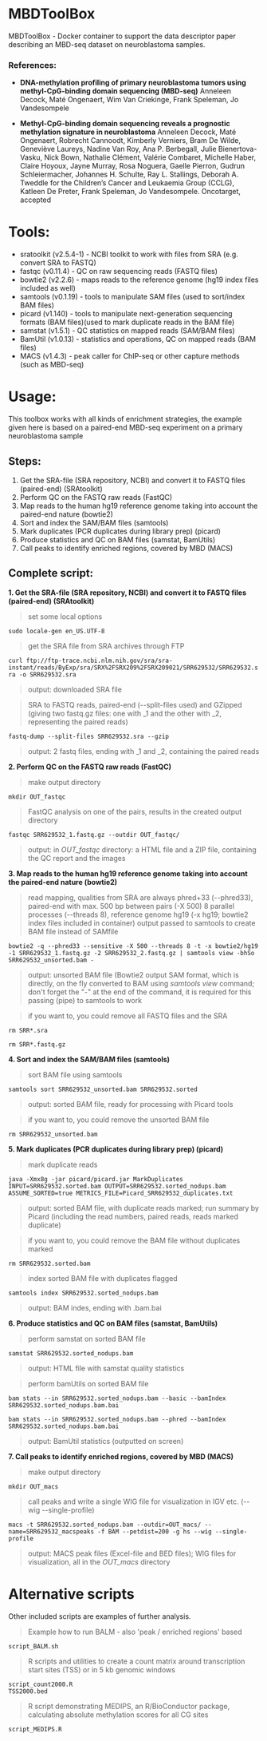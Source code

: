 # MBDToolBox
MBDToolBox - Docker container to support the data descriptor paper describing an MBD-seq dataset on neuroblastoma samples.

### References:
* **DNA-methylation profiling of primary neuroblastoma tumors using methyl-CpG-binding domain sequencing (MBD-seq)**
Anneleen Decock, Maté Ongenaert, Wim Van Criekinge, Frank Speleman, Jo Vandesompele

* **Methyl-CpG-binding domain sequencing reveals a prognostic methylation signature in neuroblastoma**
Anneleen Decock, Maté Ongenaert, Robrecht Cannoodt, Kimberly Verniers, Bram De Wilde, Geneviève Laureys, Nadine Van Roy, Ana P. Berbegall, Julie Bienertova-Vasku, Nick Bown, Nathalie Clément, Valérie Combaret, Michelle Haber, Claire Hoyoux, Jayne Murray, Rosa Noguera, Gaelle Pierron, Gudrun Schleiermacher, Johannes H. Schulte, Ray L. Stallings, Deborah A. Tweddle for the Children’s Cancer and Leukaemia Group (CCLG), Katleen De Preter, Frank Speleman, Jo Vandesompele. Oncotarget, accepted

# Tools:
- sratoolkit (v2.5.4-1) - NCBI toolkit to work with files from SRA (e.g. convert SRA to FASTQ)
- fastqc (v0.11.4) - QC on raw sequencing reads (FASTQ files)
- bowtie2 (v2.2.6) - maps reads to the reference genome (hg19 index files included as well)
- samtools (v0.1.19) - tools to manipulate SAM files (used to sort/index BAM files)
- picard (v1.140) - tools to manipulate next-generation sequencing formats (BAM files)(used to mark duplicate reads in the BAM file)
- samstat (v1.5.1) - QC statistics on mapped reads (SAM/BAM files)
- BamUtil (v1.0.13) - statistics and operations, QC on mapped reads (BAM files)
- MACS (v1.4.3) - peak caller for ChIP-seq or other capture methods (such as MBD-seq)

# Usage:

This toolbox works with all kinds of enrichment strategies, the example given here is based on a paired-end MBD-seq experiment on a primary neuroblastoma sample

## Steps:

1. Get the SRA-file (SRA repository, NCBI) and convert it to FASTQ files (paired-end) (SRAtoolkit)
2. Perform QC on the FASTQ raw reads (FastQC)
3. Map reads to the human hg19 reference genome taking into account the paired-end nature (bowtie2)
4. Sort and index the SAM/BAM files (samtools)
5. Mark duplicates (PCR duplicates during library prep) (picard)
6. Produce statistics and QC on BAM files (samstat, BamUtils)
7. Call peaks to identify enriched regions, covered by MBD (MACS)

## Complete script:

**1. Get the SRA-file (SRA repository, NCBI) and convert it to FASTQ files (paired-end) (SRAtoolkit)**
> set some local options

```sudo locale-gen en_US.UTF-8```

> get the SRA file from SRA archives through FTP

```curl ftp://ftp-trace.ncbi.nlm.nih.gov/sra/sra-instant/reads/ByExp/sra/SRX%2FSRX209%2FSRX209021/SRR629532/SRR629532.sra -o SRR629532.sra```

> output: downloaded SRA file

> SRA to FASTQ reads, paired-end (--split-files used) and GZipped (giving two fastq.gz files: one with _1 and the other with _2, representing the paired reads)

```fastq-dump --split-files SRR629532.sra --gzip```

> output: 2 fastq files, ending with _1 and _2, containing the paired reads

**2. Perform QC on the FASTQ raw reads (FastQC)**

> make output directory

```mkdir OUT_fastqc```

> FastQC analysis on one of the pairs, results in the created output directory

```fastqc SRR629532_1.fastq.gz --outdir OUT_fastqc/```

> output: in *OUT_fastqc* directory: a HTML file and a ZIP file, containing the QC report and the images

**3. Map reads to the human hg19 reference genome taking into account the paired-end nature (bowtie2)**

> read mapping, qualities from SRA are always phred+33 (--phred33), paired-end with max. 500 bp between pairs (-X 500)
> 8 parallel processes (--threads 8), reference genome hg19 (-x hg19; bowtie2 index files included in container)
> output passed to samtools to create BAM file instead of SAMfile

```bowtie2 -q --phred33 --sensitive -X 500 --threads 8 -t -x bowtie2/hg19 -1 SRR629532_1.fastq.gz -2 SRR629532_2.fastq.gz | samtools view -bhSo SRR629532_unsorted.bam -```

> output: unsorted BAM file (Bowtie2 output SAM format, which is directly, on the fly converted to BAM using *samtools view* command; don't forget the "-" at the end of the command, it is required for this passing (pipe) to samtools to work

> if you want to, you could remove all FASTQ files and the SRA

```rm SRR*.sra```

```rm SRR*.fastq.gz```

**4. Sort and index the SAM/BAM files (samtools)**

> sort BAM file using samtools

```samtools sort SRR629532_unsorted.bam SRR629532.sorted```

> output: sorted BAM file, ready for processing with Picard tools

> if you want to, you could remove the unsorted BAM file

```rm SRR629532_unsorted.bam```

**5. Mark duplicates (PCR duplicates during library prep) (picard)**

> mark duplicate reads

```java -Xmx8g -jar picard/picard.jar MarkDuplicates INPUT=SRR629532.sorted.bam OUTPUT=SRR629532.sorted_nodups.bam ASSUME_SORTED=true METRICS_FILE=Picard_SRR629532_duplicates.txt```

> output: sorted BAM file, with duplicate reads marked; run summary by Picard (including the read numbers, paired reads, reads marked duplicate)

> if you want to, you could remove the BAM file without duplicates marked

```rm SRR629532.sorted.bam```

> index sorted BAM file with duplicates flagged

```samtools index SRR629532.sorted_nodups.bam```

> output: BAM indes, ending with .bam.bai

**6. Produce statistics and QC on BAM files (samstat, BamUtils)**

> perform samstat on sorted BAM file

```samstat SRR629532.sorted_nodups.bam```

> output: HTML file with samstat quality statistics

> perform bamUtils on sorted BAM file

```bam stats --in SRR629532.sorted_nodups.bam --basic --bamIndex SRR629532.sorted_nodups.bam.bai```

```bam stats --in SRR629532.sorted_nodups.bam --phred --bamIndex SRR629532.sorted_nodups.bam.bai```

> output: BamUtil statistics (outputted on screen)

**7. Call peaks to identify enriched regions, covered by MBD (MACS)**

> make output directory

```mkdir OUT_macs```

> call peaks and write a single WIG file for visualization in IGV etc. (--wig --single-profile)

```macs -t SRR629532.sorted_nodups.bam --outdir=OUT_macs/ --name=SRR629532_macspeaks -f BAM --petdist=200 -g hs --wig --single-profile ```

> output: MACS peak files (Excel-file and BED files); WIG files for visualization, all in the *OUT_macs* directory


# Alternative scripts

Other included scripts are examples of further analysis.

> Example how to run BALM - also 'peak / enriched regions' based

```script_BALM.sh ```

> R scripts and utilities to create a count matrix around transcription start sites (TSS) or in 5 kb genomic windows

```
script_count2000.R
TSS2000.bed
```

> R script demonstrating MEDIPS, an R/BioConductor package, calculating absolute methylation scores for all CG sites

```script_MEDIPS.R ```
